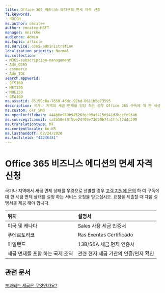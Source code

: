 ```yaml
---
title: Office 365 비즈니스 에디션의 면세 자격 신청
f1.keywords:
- NOCSH
ms.author: cmcatee
author: cmcatee-MSFT
manager: mnirkhe
audience: Admin
ms.topic: article
ms.service: o365-administration
localization_priority: Normal
ms.collection:
- M365-subscription-management
- Adm_O365
- commerce
- Adm_TOC
search.appverid:
- BCS160
- MET150
- MOE150
- BEA160
ms.assetid: 85199c8a-7650-45dc-92bd-0611b5e73595
description: 국가나 지역의 세금 면제를 담당 하는 경우 Office 365 구독에 대 한 세금 면제 상태를 설정 하는 서비스 요청을 만드는 방법을 알아봅니다.
ms.custom: okr_SMB
ms.openlocfilehash: 444b6e989b94526fee05af415d941d2bccfe9346
ms.sourcegitcommit: ca2b58ef8f5be24f09e73620b74a1ffcf2d4c290
ms.translationtype: MT
ms.contentlocale: ko-KR
ms.lasthandoff: 02/24/2020
ms.locfileid: "42246481"
---
```

# <a name="apply-for-tax-exempt-status-for-office-365-for-business"></a>Office 365 비즈니스 에디션의 면세 자격 신청

국가나 지역에서 세금 면제 상태를 우량으로 선별할 경우 [고객 지원에 문의](../../admin/contact-support-for-business-products.md) 하 여 구독에 대 한 세금 면제 상태를 설정 하는 서비스 요청을 받으십시오. 요청을 제출할 때 다음 설명서를 제공 해야 합니다. 
  
|**위치**|**설명서**|
|:-----|:-----|
|미국 및 캐나다  <br/> |Sales 사용 세금 인증서  <br/> |
|푸에르토리코  <br/> |Ras Exentas Certificado  <br/> |
|아일랜드  <br/> |13B/56A 세금 면제 인증서  <br/> |
|세금 면제를 포함 하는 국제 조직  <br/> |관련 현지 세금 기관의 인증/편지 확인  <br/> |
   
## <a name="related-articles"></a>관련 문서

[부과되는 세금은 무엇인가요?](what-tax-will-i-be-charged.md)